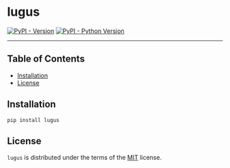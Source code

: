 # lugus

[![PyPI - Version](https://img.shields.io/pypi/v/lugus.svg)](https://pypi.org/project/lugus)
[![PyPI - Python Version](https://img.shields.io/pypi/pyversions/lugus.svg)](https://pypi.org/project/lugus)

-----

## Table of Contents

- [Installation](#installation)
- [License](#license)

## Installation

```console
pip install lugus
```

## License

`lugus` is distributed under the terms of the [MIT](https://spdx.org/licenses/MIT.html) license.
